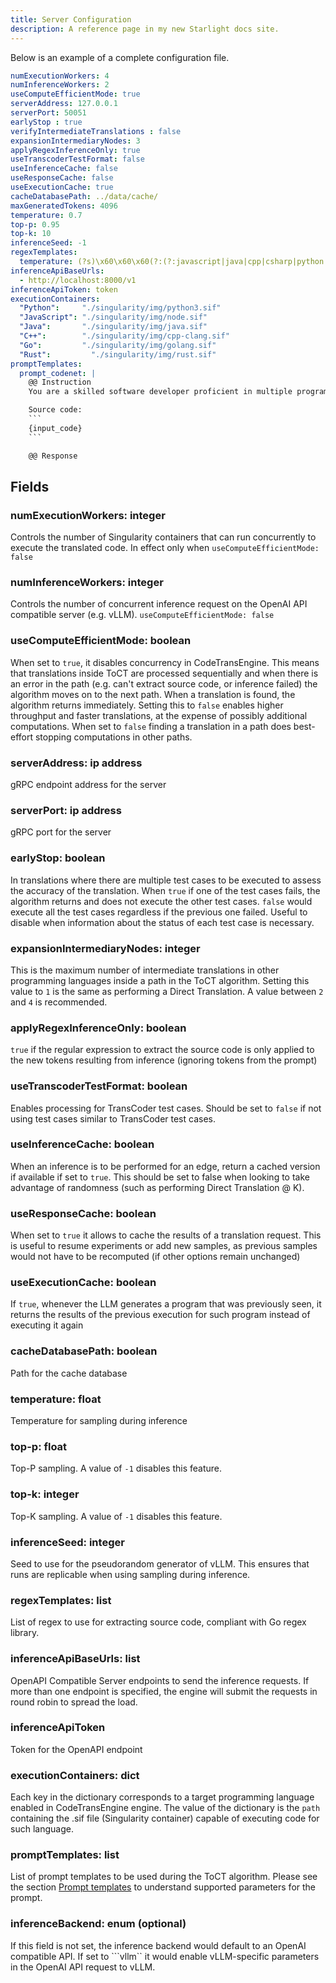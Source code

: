 ```yaml
---
title: Server Configuration
description: A reference page in my new Starlight docs site.
---
```


Below is an example of a complete configuration file.

```yaml
numExecutionWorkers: 4
numInferenceWorkers: 2
useComputeEfficientMode: true
serverAddress: 127.0.0.1
serverPort: 50051
earlyStop : true
verifyIntermediateTranslations : false
expansionIntermediaryNodes: 3
applyRegexInferenceOnly: true
useTranscoderTestFormat: false
useInferenceCache: false
useResponseCache: false
useExecutionCache: true
cacheDatabasePath: ../data/cache/
maxGeneratedTokens: 4096
temperature: 0.7
top-p: 0.95
top-k: 10
inferenceSeed: -1
regexTemplates:
  temperature: (?s)\x60\x60\x60(?:(?:javascript|java|cpp|csharp|python|script|rust|c|go|C\+\+|Javascript|JavaScript|Java|Python|C#|C|Rust|Script|Go))?(.+)\x60\x60\x60
inferenceApiBaseUrls:
  - http://localhost:8000/v1
inferenceApiToken: token
executionContainers:
  "Python":     "./singularity/img/python3.sif"
  "JavaScript": "./singularity/img/node.sif"
  "Java":       "./singularity/img/java.sif"
  "C++":        "./singularity/img/cpp-clang.sif"
  "Go":         "./singularity/img/golang.sif"
  "Rust":         "./singularity/img/rust.sif"
promptTemplates:
  prompt_codenet: |
    @@ Instruction
    You are a skilled software developer proficient in multiple programming languages. Your task is to re-write the input source code. Below is the input source code written in {input_lang} that you should re-write into {target_lang} programming language. You must respond with the {target_lang} output code only. 

    Source code:
    ```
    {input_code}
    ```

    @@ Response
```

## Fields

### numExecutionWorkers: integer
Controls the number of Singularity containers that can run concurrently to execute the translated code. In effect only when ```useComputeEfficientMode: false```
### numInferenceWorkers: integer
Controls the number of concurrent inference request on the OpenAI API compatible server (e.g. vLLM). ```useComputeEfficientMode: false```
### useComputeEfficientMode: boolean
When set to ``true``, it disables concurrency in CodeTransEngine. This means that translations inside ToCT are processed sequentially and when there is an error in the path (e.g. can't extract source code, or inference failed) the algorithm moves on to the next path. When a translation is found, the algorithm returns immediately. Setting this to ``false`` enables higher throughput and faster translations, at the expense of possibly additional computations. When set to ``false`` finding a translation in a path does best-effort stopping computations in other paths.
### serverAddress: ip address
gRPC endpoint address for the server
### serverPort: ip address
gRPC port for the server
### earlyStop: boolean
In translations where there are multiple test cases to be executed to assess the accuracy of the translation. When ``true`` if one of the test cases fails, the algorithm returns and does not execute the other test cases. ``false`` would execute all the test cases regardless if the previous one failed. Useful to disable when information about the status of each test case is necessary.
### expansionIntermediaryNodes: integer
This is the maximum number of intermediate translations in other programming languages inside a path in the ToCT algorithm. Setting this value to ```1``` is the same as performing a Direct Translation. A value between ```2``` and ```4``` is recommended.
### applyRegexInferenceOnly: boolean
```true``` if the regular expression to extract the source code is only applied to the new tokens resulting from inference (ignoring tokens from the prompt)
### useTranscoderTestFormat: boolean
Enables processing for TransCoder test cases. Should be set to ```false``` if not using test cases similar to TransCoder test cases.
### useInferenceCache: boolean
When an inference is to be performed for an edge, return a cached version if available if set to ```true```. This should be set to false when looking to take advantage of randomness (such as performing Direct Translation @ K).
### useResponseCache: boolean
When set to ```true``` it allows to cache the results of a translation request. This is useful to resume experiments or add new samples, as previous samples would not have to be recomputed (if other options remain unchanged)
### useExecutionCache: boolean
If ```true```, whenever the LLM generates a program that was previously seen, it returns the results of the previous execution for such program instead of executing it again
### cacheDatabasePath: boolean
Path for the cache database
### temperature: float
Temperature for sampling during inference
### top-p: float
Top-P sampling. A value of ```-1``` disables this feature.
### top-k: integer
Top-K sampling. A value of ```-1``` disables this feature.
### inferenceSeed: integer
Seed to use for the pseudorandom generator of vLLM. This ensures that runs are replicable when using sampling during inference.
### regexTemplates: list
List of regex to use for extracting source code, compliant with Go regex library.
### inferenceApiBaseUrls: list
OpenAPI Compatible Server endpoints to send the inference requests. If more than one endpoint is specified, the engine will submit the requests in round robin to spread the load.
### inferenceApiToken
Token for the OpenAPI endpoint
### executionContainers: dict
Each key in the dictionary corresponds to a target programming language enabled in CodeTransEngine engine. The value of the dictionary is the ```path``` containing the .sif file (Singularity container) capable of executing code for such language.
### promptTemplates: list
List of prompt templates to be used during the ToCT algorithm. Please see the section [Prompt templates](/reference/prompt) to understand supported parameters for the prompt.
### inferenceBackend: enum (optional)
If this field is not set, the inference backend would default to an OpenAI compatible API. If set to ```vllm`` it would enable vLLM-specific parameters in the OpenAI API request to vLLM.

